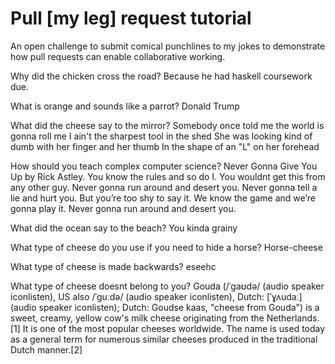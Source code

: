 # Pull [my leg] request tutorial
An open challenge to submit comical punchlines to my jokes to demonstrate how pull requests can enable collaborative working. 

Why did the chicken cross the road? 
Because he had haskell coursework due.

What is orange and sounds like a parrot? 
Donald Trump

What did the cheese say to the mirror? 
Somebody once told me the world is gonna roll me
I ain't the sharpest tool in the shed
She was looking kind of dumb with her finger and her thumb
In the shape of an "L" on her forehead

How should you teach complex computer science? 
Never Gonna Give You Up by Rick Astley. You know the rules and so do I. You wouldnt get this from any other guy. Never gonna run around and desert you. Never gonna tell a lie and hurt you. But you’re too shy to say it. We know the game and we’re gonna play it. Never gonna run around and desert you.

What did the ocean say to the beach?
You kinda grainy

What type of cheese do you use if you need to hide a horse?
Horse-cheese

What type of cheese is made backwards?
eseehc

What type of cheese doesnt belong to you?
Gouda (/ˈɡaʊdə/ (audio speaker iconlisten), US also /ˈɡuːdə/ (audio speaker iconlisten), Dutch: [ˈɣʌudaː] (audio speaker iconlisten); Dutch: Goudse kaas, "cheese from Gouda") is a sweet, creamy, yellow cow's milk cheese originating from the Netherlands.[1] It is one of the most popular cheeses worldwide. The name is used today as a general term for numerous similar cheeses produced in the traditional Dutch manner.[2]
